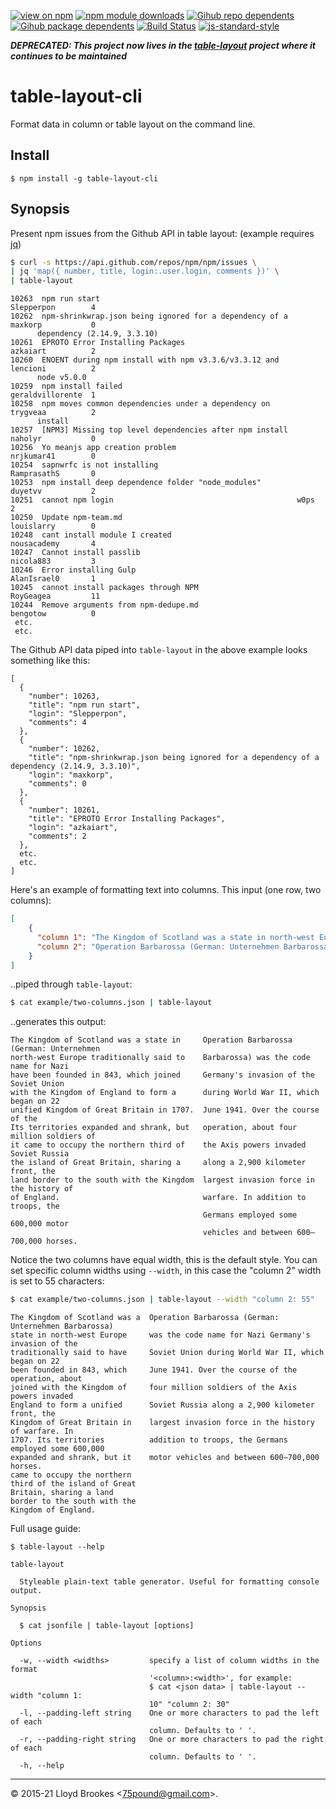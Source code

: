 [![view on npm](https://badgen.net/npm/v/table-layout-cli)](https://www.npmjs.org/package/table-layout-cli)
[![npm module downloads](https://badgen.net/npm/dt/table-layout-cli)](https://www.npmjs.org/package/table-layout-cli)
[![Gihub repo dependents](https://badgen.net/github/dependents-repo/75lb/table-layout-cli)](https://github.com/75lb/table-layout-cli/network/dependents?dependent_type=REPOSITORY)
[![Gihub package dependents](https://badgen.net/github/dependents-pkg/75lb/table-layout-cli)](https://github.com/75lb/table-layout-cli/network/dependents?dependent_type=PACKAGE)
[![Build Status](https://travis-ci.org/75lb/table-layout-cli.svg?branch=master)](https://travis-ci.org/75lb/table-layout-cli)
[![js-standard-style](https://img.shields.io/badge/code%20style-standard-brightgreen.svg)](https://github.com/feross/standard)


***DEPRECATED: This project now lives in the [table-layout](https://github.com/75lb/table-layout) project where it continues to be maintained***

# table-layout-cli

Format data in column or table layout on the command line.

## Install

```
$ npm install -g table-layout-cli
```

## Synopsis

Present npm issues from the Github API in table layout: (example requires [jq](https://stedolan.github.io/jq/))
```sh
$ curl -s https://api.github.com/repos/npm/npm/issues \
| jq 'map({ number, title, login:.user.login, comments })' \
| table-layout
```
```
10263  npm run start                                            Slepperpon        4
10262  npm-shrinkwrap.json being ignored for a dependency of a  maxkorp           0
      dependency (2.14.9, 3.3.10)
10261  EPROTO Error Installing Packages                         azkaiart          2
10260  ENOENT during npm install with npm v3.3.6/v3.3.12 and    lencioni          2
      node v5.0.0
10259  npm install failed                                       geraldvillorente  1
10258  npm moves common dependencies under a dependency on      trygveaa          2
      install
10257  [NPM3] Missing top level dependencies after npm install  naholyr           0
10256  Yo meanjs app creation problem                           nrjkumar41        0
10254  sapnwrfc is not installing                               RamprasathS       0
10253  npm install deep dependence folder "node_modules"        duyetvv           2
10251  cannot npm login                                         w0ps              2
10250  Update npm-team.md                                       louislarry        0
10248  cant install module I created                            nousacademy       4
10247  Cannot install passlib                                   nicola883         3
10246  Error installing Gulp                                    AlanIsrael0       1
10245  cannot install packages through NPM                      RoyGeagea         11
10244  Remove arguments from npm-dedupe.md                      bengotow          0
 etc.
 etc.
```

The Github API data piped into `table-layout` in the above example looks something like this:

```
[
  {
    "number": 10263,
    "title": "npm run start",
    "login": "Slepperpon",
    "comments": 4
  },
  {
    "number": 10262,
    "title": "npm-shrinkwrap.json being ignored for a dependency of a dependency (2.14.9, 3.3.10)",
    "login": "maxkorp",
    "comments": 0
  },
  {
    "number": 10261,
    "title": "EPROTO Error Installing Packages",
    "login": "azkaiart",
    "comments": 2
  },
  etc.
  etc.
]
```

Here's an example of formatting text into columns. This input (one row, two columns):
```json
[
    {
      "column 1": "The Kingdom of Scotland was a state in north-west Europe traditionally said to have been founded in 843, which joined with the Kingdom of England to form a unified Kingdom of Great Britain in 1707. Its territories expanded and shrank, but it came to occupy the northern third of the island of Great Britain, sharing a land border to the south with the Kingdom of England. ",
      "column 2": "Operation Barbarossa (German: Unternehmen Barbarossa) was the code name for Nazi Germany's invasion of the Soviet Union during World War II, which began on 22 June 1941. Over the course of the operation, about four million soldiers of the Axis powers invaded Soviet Russia along a 2,900 kilometer front, the largest invasion force in the history of warfare. In addition to troops, the Germans employed some 600,000 motor vehicles and between 600–700,000 horses."
    }
]
```

..piped through `table-layout`:

```sh
$ cat example/two-columns.json | table-layout
```

..generates this output:

```
The Kingdom of Scotland was a state in     Operation Barbarossa (German: Unternehmen
north-west Europe traditionally said to    Barbarossa) was the code name for Nazi
have been founded in 843, which joined     Germany's invasion of the Soviet Union
with the Kingdom of England to form a      during World War II, which began on 22
unified Kingdom of Great Britain in 1707.  June 1941. Over the course of the
Its territories expanded and shrank, but   operation, about four million soldiers of
it came to occupy the northern third of    the Axis powers invaded Soviet Russia
the island of Great Britain, sharing a     along a 2,900 kilometer front, the
land border to the south with the Kingdom  largest invasion force in the history of
of England.                                warfare. In addition to troops, the
                                           Germans employed some 600,000 motor
                                           vehicles and between 600–700,000 horses.
```

Notice the two columns have equal width, this is the default style. You can set specific column widths using `--width`, in this case the "column 2" width is set to 55 characters:

```sh
$ cat example/two-columns.json | table-layout --width "column 2: 55"
```

```
The Kingdom of Scotland was a  Operation Barbarossa (German: Unternehmen Barbarossa)
state in north-west Europe     was the code name for Nazi Germany's invasion of the
traditionally said to have     Soviet Union during World War II, which began on 22
been founded in 843, which     June 1941. Over the course of the operation, about
joined with the Kingdom of     four million soldiers of the Axis powers invaded
England to form a unified      Soviet Russia along a 2,900 kilometer front, the
Kingdom of Great Britain in    largest invasion force in the history of warfare. In
1707. Its territories          addition to troops, the Germans employed some 600,000
expanded and shrank, but it    motor vehicles and between 600–700,000 horses.
came to occupy the northern
third of the island of Great
Britain, sharing a land
border to the south with the
Kingdom of England.
```

Full usage guide:

```
$ table-layout --help

table-layout

  Styleable plain-text table generator. Useful for formatting console output.

Synopsis

  $ cat jsonfile | table-layout [options]

Options

  -w, --width <widths>         specify a list of column widths in the format
                               '<column>:<width>', for example:
                               $ cat <json data> | table-layout --width "column 1:
                               10" "column 2: 30"
  -l, --padding-left string    One or more characters to pad the left of each
                               column. Defaults to ' '.
  -r, --padding-right string   One or more characters to pad the right of each
                               column. Defaults to ' '.
  -h, --help
```

* * *

&copy; 2015-21 Lloyd Brookes \<75pound@gmail.com\>.
